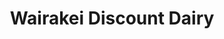 ---
title: "Wairakei Discount Dairy"
url: /christchurch/wairakei-discount-dairy/
shop: convenience
---